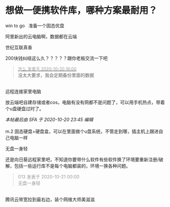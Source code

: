 # 想做一便携软件库，哪种方案最耐用？


win to go&nbsp; &nbsp;准备一个固态优盘

阿里新出的云电脑啊，数据都在云端

世纪互联真香<img src="static/image/smiley/default/lol.gif" smilieid="12" border="0" alt="" />

200块钱纠结这么久？？？？？跟你老板交流一下吧

<div class="quote"><blockquote><font size="2"><a href="https://www.hostloc.com/forum.php?mod=redirect&amp;goto=findpost&amp;pid=9326957&amp;ptid=756422" target="_blank"><font color="#999999">怎么 发表于 2020-10-20 16:00</font></a></font><br />
没太大要求，我会定期备份里面的数据</blockquote></div><br />
远程连接家里电脑

放云端吧自建存储或者cos，电脑有没有网都不是问题了，可以用手机热点，带着个u盘硬盘过时了。

<i class="pstatus"> 本帖最后由 SFA 于 2020-10-20 23:45 编辑 </i><br />
<br />
m.2 固态硬盘+硬盘盒，可以在里面做个u盘系统，不管走到哪，插主机上跟进自己电脑一样

无盘一身轻

还是向日葵远程家里吧，不知道你要带什么软件有些软件换了环境要重新注册/破解，包括一些运行库不是每个电脑都装的，环境一换各种问题。

<div class="quote"><blockquote><font color="#999999">013 发表于 2020-10-21 00:00</font><br />
<font color="#999999">无盘一身轻</font></blockquote></div><br />
腾讯云带宽拉到最右边，装个网维大师美滋滋 
